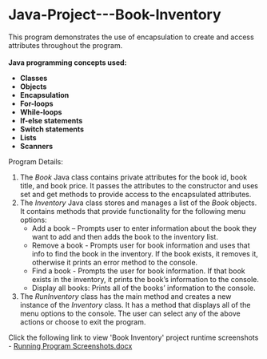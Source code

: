# Java-Project---Book-Inventory

This program demonstrates the use of encapsulation to create and access attributes throughout the program.\
\
**Java programming concepts used:**
-	**Classes**
-	**Objects**
-	**Encapsulation**
-	**For-loops**
-	**While-loops**
-	**If-else statements**
-	**Switch statements**
-	**Lists**
-	**Scanners**

Program Details:
1. The *Book* Java class contains private attributes for the book id, book title, and book price. It passes the attributes to the constructor and uses set and get methods to provide access to the encapsulated attributes.
2. The *Inventory* Java class stores and manages a list of the *Book* objects. It contains methods that provide functionality for the following menu options:
    -	Add a book – Prompts user to enter information about the book they want to add and then adds the book to the inventory list.
    -	Remove a book - Prompts user for book information and uses that info to find the book in the inventory. If the book exists, it removes it, otherwise it prints an error method to the console.
    -	Find a book - Prompts the user for book information. If that book exists in the inventory, it prints the book’s information to the console.
    -	Display all books: Prints all of the books’ information to the console.
3. The *RunInventory* class has the main method and creates a new instance of the *Inventory* class. It has a method that displays all of the menu options to the console. The user can select any of the above actions or choose to exit the program.


Click the following link to view 'Book Inventory' project runtime screenshots - 
[Running Program Screenshots.docx](https://github.com/courtneyhussein/Java-Project---Book-Inventory/files/6329789/Running.Program.Screenshots.docx)


